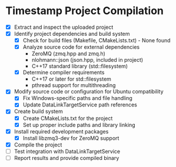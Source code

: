 # Timestamp Project Compilation

- [x] Extract and inspect the uploaded project
- [x] Identify project dependencies and build system
  - [x] Check for build files (Makefile, CMakeLists.txt) - None found
  - [x] Analyze source code for external dependencies
    - ZeroMQ (zmq.hpp and zmq.h)
    - nlohmann::json (json.hpp, included in project)
    - C++17 standard library (std::filesystem)
  - [x] Determine compiler requirements
    - C++17 or later for std::filesystem
    - pthread support for multithreading
- [x] Modify source code or configuration for Ubuntu compatibility
  - [x] Fix Windows-specific paths and file handling
  - [x] Update DataLinkTargetService path references
- [x] Create build system
  - [x] Create CMakeLists.txt for the project
  - [x] Set up proper include paths and library linking
- [x] Install required development packages
  - [x] Install libzmq3-dev for ZeroMQ support
- [x] Compile the project
- [ ] Test integration with DataLinkTargetService
- [ ] Report results and provide compiled binary
